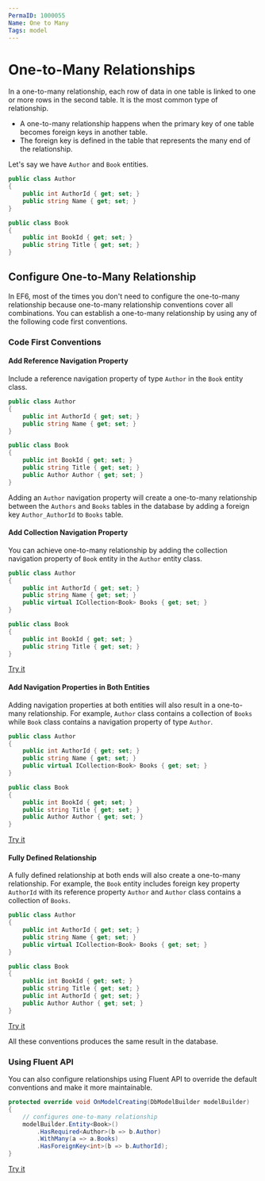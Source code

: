 ```yaml
---
PermaID: 1000055
Name: One to Many
Tags: model
---
```


# One-to-Many Relationships

In a one-to-many relationship, each row of data in one table is linked to one or more rows in the second table. It is the most common type of relationship.

 - A one-to-many relationship happens when the primary key of one table becomes foreign keys in another table.
 - The foreign key is defined in the table that represents the many end of the relationship.

Let's say we have `Author` and `Book` entities.

```csharp
public class Author
{
    public int AuthorId { get; set; }
    public string Name { get; set; }
}

public class Book
{
    public int BookId { get; set; }
    public string Title { get; set; }
}
```

## Configure One-to-Many Relationship

In EF6, most of the times you don't need to configure the one-to-many relationship because one-to-many relationship conventions cover all combinations. You can establish a one-to-many relationship by using any of the following code first conventions.

### Code First Conventions

#### Add Reference Navigation Property

Include a reference navigation property of type `Author` in the `Book` entity class.

```csharp
public class Author
{
    public int AuthorId { get; set; }
    public string Name { get; set; }
}

public class Book
{
    public int BookId { get; set; }
    public string Title { get; set; }
    public Author Author { get; set; }
}
```

Adding an `Author` navigation property will create a one-to-many relationship between the `Authors` and `Books` tables in the database by adding a foreign key `Author_AuthorId` to `Books` table.

#### Add Collection Navigation Property

You can achieve one-to-many relationship by adding the collection navigation property of `Book` entity in the `Author` entity class.

```csharp
public class Author
{
    public int AuthorId { get; set; }
    public string Name { get; set; }
    public virtual ICollection<Book> Books { get; set; }
}

public class Book
{
    public int BookId { get; set; }
    public string Title { get; set; }
}
```

[Try it](https://dotnetfiddle.net/MPx1yh)

#### Add Navigation Properties in Both Entities

Adding navigation properties at both entities will also result in a one-to-many relationship. For example, `Author` class contains a collection of `Books` while `Book` class contains a navigation property of type `Author`.

```csharp
public class Author
{
    public int AuthorId { get; set; }
    public string Name { get; set; }
    public virtual ICollection<Book> Books { get; set; }
}

public class Book
{
    public int BookId { get; set; }
    public string Title { get; set; }
    public Author Author { get; set; }
}
```
[Try it](https://dotnetfiddle.net/DrES9C)

#### Fully Defined Relationship

A fully defined relationship at both ends will also create a one-to-many relationship. For example, the `Book` entity includes foreign key property `AuthorId` with its reference property `Author` and `Author` class contains a collection of `Books`.

```csharp
public class Author
{
    public int AuthorId { get; set; }
    public string Name { get; set; }
    public virtual ICollection<Book> Books { get; set; }
}

public class Book
{
    public int BookId { get; set; }
    public string Title { get; set; }
    public int AuthorId { get; set; }
    public Author Author { get; set; }
}
```

[Try it](https://dotnetfiddle.net/moGbUs)

All these conventions produces the same result in the database.

### Using Fluent API

You can also configure relationships using Fluent API to override the default conventions and make it more maintainable.

```csharp
protected override void OnModelCreating(DbModelBuilder modelBuilder)
{
    // configures one-to-many relationship
    modelBuilder.Entity<Book>()
        .HasRequired<Author>(b => b.Author)
        .WithMany(a => a.Books)
        .HasForeignKey<int>(b => b.AuthorId);
}
```

[Try it](https://dotnetfiddle.net/a72lbs)